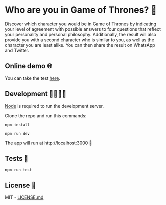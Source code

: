 # Who are you in Game of Thrones? 👑

Discover which character you would be in Game of Thrones by indicating your level of agreement with possible answers to four questions that reflect your personality and personal philosophy. Additionally, the result will also provide you with a second character who is similar to you, as well as the character you are least alike. You can then share the result on WhatsApp and Twitter.

## Online demo 🌐

You can take the test [here](who-are-you-in-got.vercel.app).

## Development 👩‍💻👨‍💻

[Node](https://nodejs.org/en/download/) is required to run the development server.

Clone the repo and run this commands:

```
npm install
```

```
npm run dev
```

The app will run at http://localhost:3000 🚀

## Tests 🧪

```
npm run test
```

## License 📃

MIT - [LICENSE.md](LICENSE.MD)
